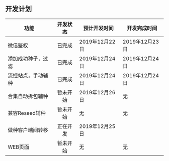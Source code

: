 ## 开发计划
| 功能 | 开发状态 | 预计开发时间 | 开发完成时间 |
| - | :-: | ---- | ---- |
| 微信鉴权 | 已完成 | 2019年12月22日 | 2019年12月23日 |
| 添加成功种子，过滤 | 已完成 | 2019年12月24日 | 2019年12月24日 |
| 流控站点，手动辅种 | 已完成 | 2019年12月24日 | 2019年12月24日 |
| 合集自动拆包辅种 | 暂未开始 | 2019年12月26日 | 无 |
| 兼容Reseed辅种 | 暂未开始 | 无 | 无 |
| 做种客户端间转移 | 正在开发 | 2019年12月25日 |  |
| WEB页面 | 暂未开始 | 无 | 无 |


